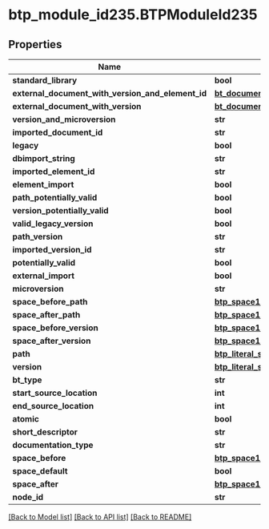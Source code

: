# btp_module_id235.BTPModuleId235

## Properties
Name | Type | Description | Notes
------------ | ------------- | ------------- | -------------
**standard_library** | **bool** |  | [optional] 
**external_document_with_version_and_element_id** | [**bt_document_with_version_and_element_id.BTDocumentWithVersionAndElementId**](BTDocumentWithVersionAndElementId.md) |  | [optional] 
**external_document_with_version** | [**bt_document_with_version_id.BTDocumentWithVersionId**](BTDocumentWithVersionId.md) |  | [optional] 
**version_and_microversion** | **str** |  | [optional] 
**imported_document_id** | **str** |  | [optional] 
**legacy** | **bool** |  | [optional] 
**dbimport_string** | **str** |  | [optional] 
**imported_element_id** | **str** |  | [optional] 
**element_import** | **bool** |  | [optional] 
**path_potentially_valid** | **bool** |  | [optional] 
**version_potentially_valid** | **bool** |  | [optional] 
**valid_legacy_version** | **bool** |  | [optional] 
**path_version** | **str** |  | [optional] 
**imported_version_id** | **str** |  | [optional] 
**potentially_valid** | **bool** |  | [optional] 
**external_import** | **bool** |  | [optional] 
**microversion** | **str** |  | [optional] 
**space_before_path** | [**btp_space10.BTPSpace10**](BTPSpace10.md) |  | [optional] 
**space_after_path** | [**btp_space10.BTPSpace10**](BTPSpace10.md) |  | [optional] 
**space_before_version** | [**btp_space10.BTPSpace10**](BTPSpace10.md) |  | [optional] 
**space_after_version** | [**btp_space10.BTPSpace10**](BTPSpace10.md) |  | [optional] 
**path** | [**btp_literal_string259.BTPLiteralString259**](BTPLiteralString259.md) |  | [optional] 
**version** | [**btp_literal_string259.BTPLiteralString259**](BTPLiteralString259.md) |  | [optional] 
**bt_type** | **str** |  | [optional] 
**start_source_location** | **int** |  | [optional] 
**end_source_location** | **int** |  | [optional] 
**atomic** | **bool** |  | [optional] 
**short_descriptor** | **str** |  | [optional] 
**documentation_type** | **str** |  | [optional] 
**space_before** | [**btp_space10.BTPSpace10**](BTPSpace10.md) |  | [optional] 
**space_default** | **bool** |  | [optional] 
**space_after** | [**btp_space10.BTPSpace10**](BTPSpace10.md) |  | [optional] 
**node_id** | **str** |  | [optional] 

[[Back to Model list]](../README.md#documentation-for-models) [[Back to API list]](../README.md#documentation-for-api-endpoints) [[Back to README]](../README.md)


